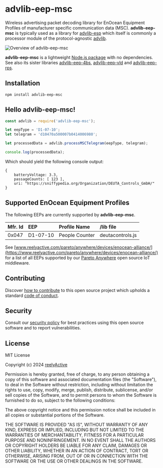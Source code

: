 advlib-eep-msc
==============

Wireless advertising packet decoding library for EnOcean Equipment Profiles of manufacturer specific communication data (MSC).  __advlib-eep-msc__ is typically used as a library for [advlib-esp](https://github.com/reelyactive/advlib-esp) which itself is commonly a processor module of the protocol-agnostic [advlib](https://github.com/reelyactive/advlib).

![Overview of advlib-eep-msc](https://reelyactive.github.io/advlib-eep-msc/images/overview.png)

__advlib-eep-msc__ is a lightweight [Node.js package](https://www.npmjs.com/package/advlib-eep-msc) with no dependencies.  See also its sister libraries [advlib-eep-4bs](https://github.com/reelyactive/advlib-eep-4bs), [advlib-eep-vld](https://github.com/reelyactive/advlib-eep-vld) and [advlib-eep-rps](https://github.com/reelyactive/advlib-eep-rps).


Installation
------------

    npm install advlib-eep-msc


Hello advlib-eep-msc!
---------------------

```javascript
const advlib = require('advlib-eep-msc');

let eepType = 'D1-07-10';
let telegram = 'd10470a500007b0414006980';

let processedData = advlib.processMSCTelegram(eepType, telegram);

console.log(processedData);
```

Which should yield the following console output:

    {
        batteryVoltage: 3.3,
        passageCounts: [ 123 ],
        uri: "https://sniffypedia.org/Organization/DEUTA_Controls_GmbH/"
    }


Supported EnOcean Equipment Profiles
------------------------------------

The following EEPs are currently supported by __advlib-eep-msc__.

| Mfr. Id | EEP      | Profile Name                 | /lib file               |
|:--------|:---------|:-----------------------------|:------------------------|
| 0x047   | D1-07-10 | People Counter               | deutacontrols.js        |

See [www.reelyactive.com/pareto/anywhere/devices/enocean-alliance/](https://www.reelyactive.com/pareto/anywhere/devices/enocean-alliance/) for a list of all EEPs supported by our [Pareto Anywhere](https://www.reelyactive.com/pareto/anywhere/) open source IoT middleware.


Contributing
------------

Discover [how to contribute](CONTRIBUTING.md) to this open source project which upholds a standard [code of conduct](CODE_OF_CONDUCT.md).


Security
--------

Consult our [security policy](SECURITY.md) for best practices using this open source software and to report vulnerabilities.


License
-------

MIT License

Copyright (c) 2024 [reelyActive](https://www.reelyactive.com)

Permission is hereby granted, free of charge, to any person obtaining a copy of this software and associated documentation files (the "Software"), to deal in the Software without restriction, including without limitation the rights to use, copy, modify, merge, publish, distribute, sublicense, and/or sell copies of the Software, and to permit persons to whom the Software is furnished to do so, subject to the following conditions:

The above copyright notice and this permission notice shall be included in all copies or substantial portions of the Software.

THE SOFTWARE IS PROVIDED "AS IS", WITHOUT WARRANTY OF ANY KIND, EXPRESS OR 
IMPLIED, INCLUDING BUT NOT LIMITED TO THE WARRANTIES OF MERCHANTABILITY, 
FITNESS FOR A PARTICULAR PURPOSE AND NONINFRINGEMENT. IN NO EVENT SHALL THE 
AUTHORS OR COPYRIGHT HOLDERS BE LIABLE FOR ANY CLAIM, DAMAGES OR OTHER 
LIABILITY, WHETHER IN AN ACTION OF CONTRACT, TORT OR OTHERWISE, ARISING FROM, 
OUT OF OR IN CONNECTION WITH THE SOFTWARE OR THE USE OR OTHER DEALINGS IN 
THE SOFTWARE.

